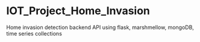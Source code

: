 # IOT_Project_Home_Invasion
Home invasion detection backend API using flask, marshmellow, mongoDB, time series collections
